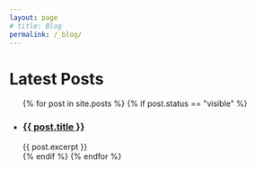 ```yaml
---
layout: page
# title: Blog
permalink: /_blog/
---
```



<!-- This is my blog. -->

<h1>Latest Posts</h1>

<ul>
  {% for post in site.posts %}
    {% if post.status == "visible" %}
      <li>
        <h3><a href="{{ post.url }}">{{ post.title }}</a></h3>
        {{ post.excerpt }}
      </li>
    {% endif %}
  {% endfor %}
</ul>